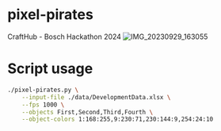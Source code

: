 # pixel-pirates
CraftHub - Bosch Hackathon 2024
![IMG_20230929_163055](https://github.com/jagger-en/pixel-pirates/assets/62218550/f586ac49-3571-4ea3-be03-dd851cbfb06d)

# Script usage
```sh
./pixel-pirates.py \
    --input-file ./data/DevelopmentData.xlsx \
    --fps 1000 \
    --objects First,Second,Third,Fourth \
    --object-colors 1:168:255,9:230:71,230:144:9,254:24:10
```
